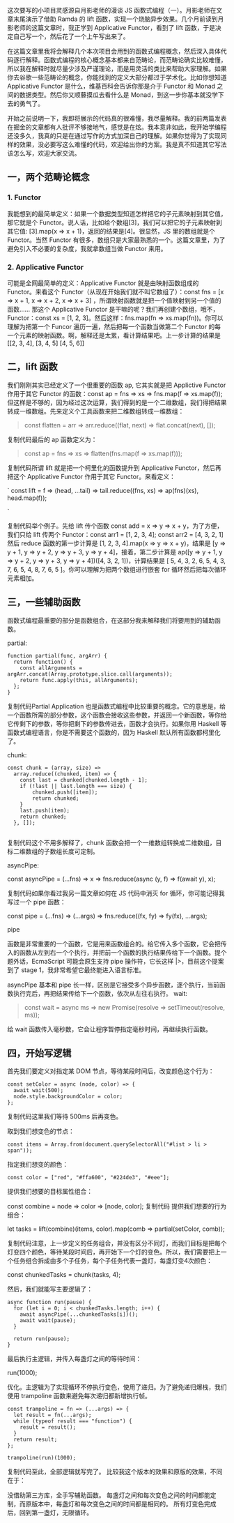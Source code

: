 这次要写的小项目灵感源自月影老师的漫谈 JS 函数式编程（一）。月影老师在文章末尾演示了借助 Ramda 的 lift 函数，实现一个烧脑异步效果。几个月前读到月影老师的这篇文章时，我正学到 Applicative Functor，看到了 lift 函数，于是决定自己写一个，然后花了一个上午写出来了。


在这篇文章里我将会解释几个本次项目会用到的函数式编程概念，然后深入具体代码逐行解释。函数式编程的核心概念基本都来自范畴论，而范畴论确实比较难懂，所以我在解释时就尽量少涉及严谨理论，而是用灵活的类比来帮助大家理解。如果你去谷歌一些范畴论的概念，你能找到的定义大部分都过于学术化。比如你想知道 Applicative Functor 是什么，维基百科会告诉你那是介于 Functor 和 Monad 之间的数据类型。然后你又顺藤摸瓜去看什么是 Monad，到这一步你基本就没学下去的勇气了。


开始之前说明一下，我即将展示的代码真的很难懂，我尽量解释。我的前两篇发表在掘金的文章都有人批评不够接地气，感觉是在炫。我本意非如此，我开始学编程还没多久，我真的只是在通过写作的方式加深自己的理解。如果你觉得为了实现同样的效果，没必要写这么难懂的代码，欢迎给出你的方案。我是真不知道其它写法该怎么写，欢迎大家交流。

## 一，两个范畴论概念

### 1. Functor

我能想到的最简单定义：如果一个数据类型知道怎样把它的子元素映射到其它值，那它就是个 Functor。说人话，比如给个数组[3]，我们可以把它的子元素映射到其它值: [3].map(x => x + 1)，返回的结果是[4]。很显然，JS 里的数组就是个 Functor。当然 Functor 有很多，数组只是大家最熟悉的一个。这篇文章里，为了避免引入不必要的复杂度，我就拿数组当做 Functor 来用。

### 2. Applicative Functor

可能是全网最简单的定义：Applicative Functor 就是由映射函数组成的 Functor。来看这个 Functor（从现在开始我们就不叫它数组了）：const fns = [x => x + 1, x => x + 2, x => x + 3] ，所谓映射函数就是把一个值映射到另一个值的函数…… 那这个 Applicative Functor 是干嘛的呢？我们再创建个数组，哦不，Functor：const xs = [1, 2, 3]。然后这样：fns.map(fn => xs.map(fn))。你可以理解为把第一个 Funcor 遍历一遍，然后把每一个函数当做第二个 Functor 的每一个元素的映射函数。啊，解释还是太累，看计算结果吧。上一步计算的结果是[[2, 3, 4], [3, 4, 5] [4, 5, 6]]


## 二，lift 函数

我们刚刚其实已经定义了一个很重要的函数 ap,  它其实就是把 Applictive Functor 作用于其它 Functor 的函数：const ap = fns => xs => fns.map(f => xs.map(f)); 但这样是不够的，因为经过这次运算，我们得到的是一个二维数组，我们得把结果转成一维数组。先来定义个工具函数来把二维数组转成一维数组：


> const flatten = arr => arr.reduce((flat, next) => flat.concat(next), []);


复制代码最后的 ap 函数定义为：

> const ap = fns => xs => flatten(fns.map(f => xs.map(f)));


复制代码所谓 lift 就是把一个柯里化的函数提升到 Applicative Functor，然后再把这个 Applicative Functor 作用于其它 Functor。来看定义：

`
    const lift = f => (head, ...tail) =>
    tail.reduce((fns, xs) => ap(fns)(xs), head.map(f));
  
`


复制代码举个例子。先给 lift 传个函数 const add = x => y => x + y，为了方便，我们只给 lift 传两个 Functor：const arr1 = [1, 2, 3, 4]; const arr2 = [4, 3, 2, 1] 然后 reduce 函数的第一步计算是 [1, 2, 3, 4].map(x => y => x + y)，结果是 [y => y + 1, y => y + 2, y => y + 3, y => y + 4]，接着，第二步计算是 ap([y => y + 1, y => y + 2, y => y + 3, y => y + 4])([4, 3, 2, 1])，计算结果是 [ 5, 4, 3, 2, 6, 5, 4, 3, 7, 6, 5, 4, 8, 7, 6, 5 ]。你可以理解为把两个数组进行嵌套 for 循环然后把每次循环元素相加。

## 三，一些辅助函数


函数式编程最重要的部分是函数组合，在这部分我来解释我们将要用到的辅助函数。

partial:
```
function partial(func, argArr) {
  return function() {
    const allArguments = argArr.concat(Array.prototype.slice.call(arguments));
    return func.apply(this, allArguments);
  };
}

```

复制代码Partial Application 也是函数式编程中比较重要的概念。它的意思是，给一个函数所需的部分参数，这个函数会接收这些参数，并返回一个新函数，等你给它传剩下的参数，等你把剩下的参数传进去，函数才会执行。如果你用 Haskell 等函数式编程语言，你是不需要这个函数的，因为 Haskell 默认所有函数都柯里化了。

chunk:

```
const chunk = (array, size) =>
  array.reduce((chunked, item) => {
    const last = chunked[chunked.length - 1];
    if (!last || last.length === size) {
        chunked.push([item]);
        return chunked;
    }
    last.push(item);
    return chunked;
  }, []);
  
  ```
复制代码这个不用多解释了，chunk 函数会把一个一维数组转换成二维数组，目标二维数组的子数组长度可定制。


asyncPipe:


const asyncPipe = (...fns) => x => fns.reduce(async (y, f) => f(await y), x);


复制代码如果你看过我另一篇文章如何在 JS 代码中消灭 for 循环，你可能记得我写过一个 pipe 函数：


const pipe = (...fns) => (...args) => fns.reduce((fx, fy) => fy(fx), ...args);

pipe 

函数是非常重要的一个函数，它是用来函数组合的。给它传入多个函数，它会把传入的函数从左到右一个个执行，并把前一个函数的执行结果传给下一个函数。提个题外话，EcmaScript 可能会原生支持 pipe 操作符，它长这样 |>，目前这个提案到了 stage 1，我非常希望它最终能进入语言标准。


asyncPipe 基本和 pipe 长一样，区别是它接受多个异步函数，逐个执行，当前函数执行完后，再把结果传给下一个函数，依次从左往右执行。
wait:

> const wait = async ms => new Promise(resolve => setTimeout(resolve, ms));


给 wait 函数传入毫秒数，它会让程序暂停指定毫秒时间，再继续执行函数。


## 四，开始写逻辑

首先我们要定义对指定某 DOM 节点，等待某段时间后，改变颜色这个行为：
```
const setColor = async (node, color) => {
  await wait(500);
  node.style.backgroundColor = color;
};
```
复制代码这里我们等待 500ms 后再变色。

取到我们想变色的节点：
```
const items = Array.from(document.querySelectorAll("#list > li > span"));
```

指定我们想变的颜色：
```
const color = ["red", "#ffa600", "#224de3", "#eee"];
```
提供我们想要的目标属性组合：

const combine = node => color => [node, color];
复制代码
提供我们想要的行为组合：

let tasks = lift(combine)(items, color).map(comb => partial(setColor, comb));


复制代码注意，上一步定义的任务组合，并没有区分不同灯，而我们目标是把每个灯变四个颜色，等待某段时间后，再开始下一个灯的变色。所以，我们需要把上一个任务组合拆成由多个子任务，每个子任务代表一盏灯，每盏灯变4次颜色：


const chunkedTasks = chunk(tasks, 4);


然后，我们就能写主要逻辑了：
```
async function run(pause) {
  for (let i = 0; i < chunkedTasks.length; i++) {
    await asyncPipe(...chunkedTasks[i])();
    await wait(pause);
  }

  return run(pause);
}
```
最后执行主逻辑，并传入每盏灯之间的等待时间：

run(1000);


优化。主逻辑为了实现循环不停执行变色，使用了递归。为了避免递归爆栈，我们使用 trampoline 函数来避免每次递归都新增执行帧。


```
const trampoline = fn => (...args) => {
  let result = fn(...args);
  while (typeof result === "function") {
    result = result();
  }
  return result;
};

trampoline(run)(1000);

```
复制代码至此，全部逻辑就写完了。
比较我这个版本的效果和原版的效果，不同在于：

没借助第三方库，全手写辅助函数。
每盏灯之间和每次变色之间的时间都能定制，而原版本中，每盏灯和每次变色之间的时间都是相同的。
所有灯变色完成后，回到第一盏灯，无限循环。

